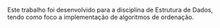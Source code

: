 Este trabalho foi desenvolvido para a disciplina de Estrutura de Dados, tendo como foco a implementação de algoritmos de ordenação.
